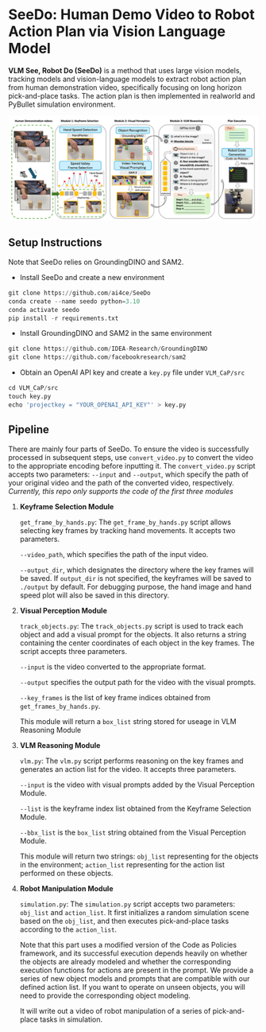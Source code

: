 # SeeDo: Human Demo Video to Robot Action Plan via Vision Language Model

**VLM See, Robot Do (SeeDo)** is a method that uses large vision models, tracking models and vision-language models to extract robot action plan from human demonstration video, specifically focusing on long horizon pick-and-place tasks. The action plan is then implemented in realworld and PyBullet simulation environment.

![main](https://github.com/ai4ce/SeeDo/blob/main/media/main.jpg)

## Setup Instructions

Note that SeeDo relies on GroundingDINO and SAM2.

- Install SeeDo and create a new environment

```python
git clone https://github.com/ai4ce/SeeDo
conda create --name seedo python=3.10
conda activate seedo
pip install -r requirements.txt
```

- Install GroundingDINO and SAM2 in the same environment

```python
git clone https://github.com/IDEA-Research/GroundingDINO
git clone https://github.com/facebookresearch/sam2
```

- Obtain an OpenAI API key and create a `key.py` file under `VLM_CaP/src`

```python
cd VLM_CaP/src
touch key.py
echo 'projectkey = "YOUR_OPENAI_API_KEY"' > key.py
```

## Pipeline

There are mainly four parts of SeeDo. To ensure the video is successfully processed in subsequent steps, use `convert_video.py` to convert the video to the appropriate encoding before inputting it. The `convert_video.py` script accepts two parameters: `--input` and `--output`, which specify the path of your original video and the path of the converted video, respectively.
*Currently, this repo only supports the code of the first three modules*

1. **Keyframe Selection Module**

   `get_frame_by_hands.py`: The `get_frame_by_hands.py` script allows selecting key frames by tracking hand movements. It accepts two parameters.

    `--video_path`, which specifies the path of the input video.

   `--output_dir`, which designates the directory where the key frames will be saved. If `output_dir` is not specified, the keyframes will be saved to `./output` by default. For debugging purpose, the hand image and hand speed plot will also be saved in this directory.

2. **Visual Perception Module**

   `track_objects.py`: The `track_objects.py` script is used to track each object and add a visual prompt for the objects. It also returns a string containing the center coordinates of each object in the key frames. The script accepts three parameters.

    `--input` is the video converted to the appropriate format.

    `--output` specifies the output path for the video with the visual prompts. 

    `--key_frames` is the list of key frame indices obtained from `get_frames_by_hands.py`.

   This module will return a `box_list` string stored for useage in  VLM Reasoning Module

3. **VLM Reasoning Module**

   `vlm.py`: The `vlm.py` script performs reasoning on the key frames and generates an action list for the video. It accepts three parameters.

    `--input` is the video with visual prompts added by the Visual Perception Module.

    `--list` is the keyframe index list obtained from the Keyframe Selection Module.

   `--bbx_list` is the `box_list` string obtained from the Visual Perception Module.

   This module will return two strings: `obj_list` representing for the objects in the environment; `action_list` representing for the action list performed on these objects.

4. **Robot Manipulation Module**

   `simulation.py`: The `simulation.py` script accepts two parameters: `obj_list` and `action_list`. It first initializes a random simulation scene based on the `obj_list`, and then executes pick-and-place tasks according to the `action_list`. 

   Note that this part uses a modified version of the Code as Policies framework, and its successful execution depends heavily on whether the objects are already modeled and whether the corresponding execution functions for actions are present in the prompt. We provide a series of new object models and prompts that are compatible with our defined action list. If you want to operate on unseen objects, you will need to provide the corresponding object modeling.

   It will write out a video of robot manipulation of a series of pick-and-place tasks in simulation.
